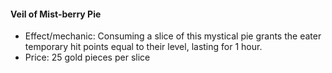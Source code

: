#### Veil of Mist-berry Pie

- Effect/mechanic: Consuming a slice of this mystical pie grants the eater temporary hit points equal to their level, lasting for 1 hour.
- Price: 25 gold pieces per slice